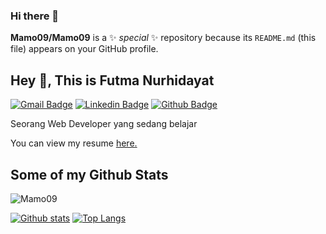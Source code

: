 ### Hi there 👋


**Mamo09/Mamo09** is a ✨ _special_ ✨ repository because its `README.md` (this file) appears on your GitHub profile.

## Hey 👋, This is Futma Nurhidayat
[![Gmail Badge](https://img.shields.io/badge/-futmanurhidayat09@gmail.com-c14438?style=flat&logo=Gmail&logoColor=white&link=mailto:futmanurhidayat09@gmail.com)](mailto:futmanurhidayat09@gmail.com) 
[![Linkedin Badge](https://img.shields.io/badge/-https://www.linkedin.com/in/futmanurhidayat-a7a668225/-0072b1?style=flat&logo=Linkedin&logoColor=white&link=https://www.linkedin.com/in/https://www.linkedin.com/in/futmanurhidayat-a7a668225//)](https://www.linkedin.com/in/https://www.linkedin.com/in/futmanurhidayat-a7a668225//) [![Github Badge](https://img.shields.io/badge/-Mamo09-grey?style=flat&logo=github&logoColor=white&link=https://github.com/Mamo09/)](https://www.github.com/Mamo09/) <p align='left'>Seorang Web Developer yang sedang belajar</p><p align='left'> You can view my resume <a href='https://drive.google.com/file/d/1Td_Koh8t6gFOkmbGWmesqBWryt_PZf-W/view?usp=sharing ' target=_blank><u>here</u>.</a></p>
## Some of my Github Stats
<p align=left> <img src=https://komarev.com/ghpvc/?username=Mamo09 alt=Mamo09 /> </p>

[![Github stats](https://github-readme-stats.vercel.app/api?username=Mamo09&show_icons=true&include_all_commits=true)](https://github.com/Mamo09/github-readme-stats)
[![Top Langs](https://github-readme-stats.vercel.app/api/top-langs/?username=Mamo09&layout=compact)](https://github.com/Mamo09/github-readme-stats)


